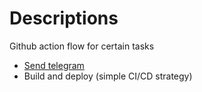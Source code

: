 # Descriptions
Github action flow for certain tasks
 - [Send telegram](send_telegram/readme.md)
 - Build and deploy (simple CI/CD strategy)